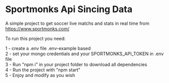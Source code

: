 # Sportmonks Api Sincing Data

A simple project to get soccer live matchs and stats in real time from https://www.sportmonks.com/

To run this project you need:

1 - create a .env file .env-example based <br>
2 - set your mongo credentials and your SPORTMONKS_API_TOKEN in .env file <br>
3 - Run "npm i" in your project folder to download all dependencies <br>
4 - Run the project with "npm start" <br>
5 - Enjoy and modify as you wish <br>
